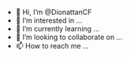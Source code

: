 - 👋 Hi, I’m @DionattanCF
- 👀 I’m interested in ...
- 🌱 I’m currently learning ...
- 💞️ I’m looking to collaborate on ...
- 📫 How to reach me ...

<!---
DionattanCF/DionattanCF is a ✨ special ✨ repository because its `README.md` (this file) appears on your GitHub profile.
You can click the Preview link to take a look at your changes.
--->
